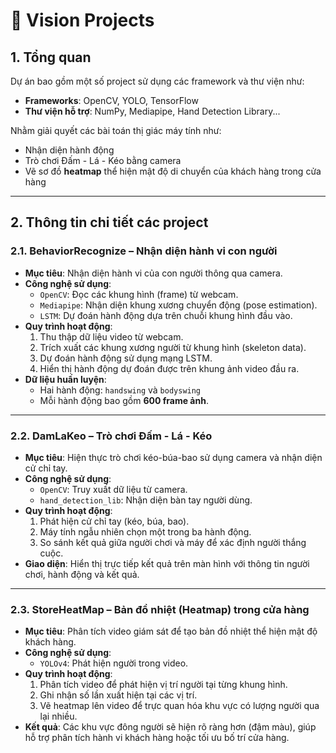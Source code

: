 # 📌 Vision Projects

## 1. Tổng quan

Dự án bao gồm một số project sử dụng các framework và thư viện như:

- **Frameworks**: OpenCV, YOLO, TensorFlow
- **Thư viện hỗ trợ**: NumPy, Mediapipe, Hand Detection Library...

Nhằm giải quyết các bài toán thị giác máy tính như:

- Nhận diện hành động
- Trò chơi Đấm - Lá - Kéo bằng camera
- Vẽ sơ đồ **heatmap** thể hiện mật độ di chuyển của khách hàng trong cửa hàng

---

## 2. Thông tin chi tiết các project

### 2.1. BehaviorRecognize – Nhận diện hành vi con người

- **Mục tiêu**: Nhận diện hành vi của con người thông qua camera.
- **Công nghệ sử dụng**:
  - `OpenCV`: Đọc các khung hình (frame) từ webcam.
  - `Mediapipe`: Nhận diện khung xương chuyển động (pose estimation).
  - `LSTM`: Dự đoán hành động dựa trên chuỗi khung hình đầu vào.
- **Quy trình hoạt động**:
  1. Thu thập dữ liệu video từ webcam.
  2. Trích xuất các khung xương người từ khung hình (skeleton data).
  3. Dự đoán hành động sử dụng mạng LSTM.
  4. Hiển thị hành động dự đoán được trên khung ảnh video đầu ra.
- **Dữ liệu huấn luyện**:
  - Hai hành động: `handswing` và `bodyswing`
  - Mỗi hành động bao gồm **600 frame ảnh**.

---

### 2.2. DamLaKeo – Trò chơi Đấm - Lá - Kéo

- **Mục tiêu**: Hiện thực trò chơi kéo-búa-bao sử dụng camera và nhận diện cử chỉ tay.
- **Công nghệ sử dụng**:
  - `OpenCV`: Truy xuất dữ liệu từ camera.
  - `hand_detection_lib`: Nhận diện bàn tay người dùng.
- **Quy trình hoạt động**:
  1. Phát hiện cử chỉ tay (kéo, búa, bao).
  2. Máy tính ngẫu nhiên chọn một trong ba hành động.
  3. So sánh kết quả giữa người chơi và máy để xác định người thắng cuộc.
- **Giao diện**: Hiển thị trực tiếp kết quả trên màn hình với thông tin người chơi, hành động và kết quả.

---

### 2.3. StoreHeatMap – Bản đồ nhiệt (Heatmap) trong cửa hàng

- **Mục tiêu**: Phân tích video giám sát để tạo bản đồ nhiệt thể hiện mật độ khách hàng.
- **Công nghệ sử dụng**:
  - `YOLOv4`: Phát hiện người trong video.
- **Quy trình hoạt động**:
  1. Phân tích video để phát hiện vị trí người tại từng khung hình.
  2. Ghi nhận số lần xuất hiện tại các vị trí.
  3. Vẽ heatmap lên video để trực quan hóa khu vực có lượng người qua lại nhiều.
- **Kết quả**: Các khu vực đông người sẽ hiện rõ ràng hơn (đậm màu), giúp hỗ trợ phân tích hành vi khách hàng hoặc tối ưu bố trí cửa hàng.

